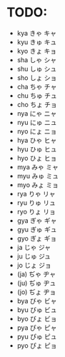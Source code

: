 # TODO:
- kya きゃ キャ
- kyu きゅ キュ
- kyo きょ キョ
- sha しゃ シャ
- shu しゅ シュ
- sho しょ ショ
- cha ちゃ チャ
- chu ちゅ チュ
- cho ちょ チョ
- nya にゃ ニャ
- nyu にゅ ニュ
- nyo にょ ニョ
- hya ひゃ ヒャ
- hyu ひゅ ヒュ
- hyo ひょ ヒョ
- mya みゃ ミャ
- myu みゅ ミュ
- myo みょ ミョ
- rya りゃ リャ
- ryu りゅ リュ
- ryo りょ リョ
- gya ぎゃ ギャ
- gyu ぎゅ ギュ
- gyo ぎょ ギョ
- ja じゃ ジャ
- ju じゅ ジュ
- jo じょ ジョ
- (ja) ぢゃ ヂャ
- (ju) ぢゅ ヂュ
- (jo) ぢょ ヂョ
- bya びゃ ビャ
- byu びゅ ビュ
- byo びょ ビョ
- pya ぴゃ ピャ
- pyu ぴゅ ピュ
- pyo ぴょ ピョ
